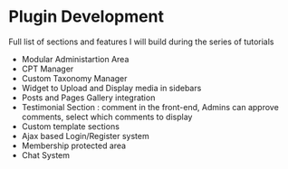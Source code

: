 # Plugin Development

Full list of sections and features I will build during the series of tutorials

* Modular Administartion Area
* CPT Manager
* Custom Taxonomy Manager
* Widget to Upload and Display media in sidebars
* Posts and Pages Gallery integration
* Testimonial Section : comment in the front-end, Admins can approve comments, select which comments to display
* Custom template sections
* Ajax based Login/Register system
* Membership protected area
* Chat System